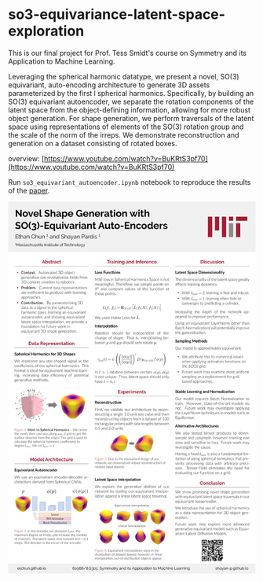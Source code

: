 # so3-equivariance-latent-space-exploration


This is our final project for Prof. Tess Smidt's course on Symmetry and its Application to Machine Learning.

Leveraging the spherical harmonic datatype, we present a novel, SO(3) equivariant, auto-encoding architecture to generate 3D assets parameterized by the first l spherical harmonics. Specifically, by building an SO(3) equivariant autoencoder, we separate the rotation components of the latent space from the object-defining information, allowing for more robust object generation. For shape generation, we perform traversals of the latent space using representations of elements of the SO(3) rotation group and the scale of the norm of the irreps. We demonstrate reconstruction and generation on a dataset consisting of rotated boxes.

overview: [https://www.youtube.com/watch?v=BuKRtS3pf70](https://www.youtube.com/watch?v=BuKRtS3pf70)

Run `so3_equivariant_autoencoder.ipynb` notebook to reproduce the results of the [paper](./final_report.pdf).

![poster](./poster.png)
